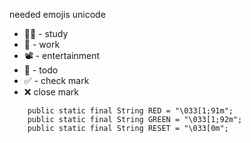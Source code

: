 needed emojis unicode 
* 👨‍🎓 - study
* 💼 - work
* 📽 - entertainment
* 📝 - todo
* ✅ - check mark
* ❌ close mark
```
    public static final String RED = "\033[1;91m";
    public static final String GREEN = "\033[1;92m";
    public static final String RESET = "\033[0m";
```
